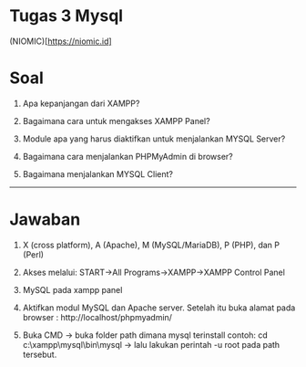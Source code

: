 # Tugas 3 Mysql
(NIOMIC)[https://niomic.id]


# Soal

1. Apa kepanjangan dari XAMPP?

2. Bagaimana cara untuk mengakses XAMPP Panel?

3. Module apa yang harus diaktifkan untuk menjalankan MYSQL Server?

4. Bagaimana cara menjalankan PHPMyAdmin di browser?

5. Bagaimana menjalankan MYSQL Client?

-----


# Jawaban

1. X (cross platform), A (Apache), M (MySQL/MariaDB), P (PHP), dan P (Perl)

2. Akses melalui: START->All Programs->XAMPP->XAMPP Control Panel

3. MySQL pada xampp panel

4. Aktifkan modul MySQL dan Apache server. Setelah itu buka alamat pada browser : http://localhost/phpmyadmin/

5. Buka CMD -> buka folder path dimana mysql terinstall contoh: cd c:\xampp\mysql\bin\mysql -> lalu lakukan perintah -u root pada path tersebut.